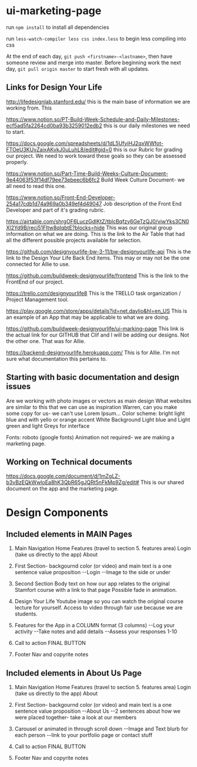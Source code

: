 # ui-marketing-page

run `npm install` to install all dependencies

run `less-watch-compiler less css index.less` to begin less compiling into css

At the end of each day, `git push <firstname>-<lastname>`, then have someone review and merge into master.
Before beginning work the next day, `git pull origin master` to start fresh with all updates.


## Links for Design Your Life
http://lifedesignlab.stanford.edu/ this is the main base of information we are working from. This 

https://www.notion.so/PT-Build-Week-Schedule-and-Daily-Milestones-ecf5ad5fa2264cd0ba93b3259012edb2
this is our daily milestones we need to start.

https://docs.google.com/spreadsheets/d/1dL5UfyiHJ2qxWWfot-FTOeU3KUvZaixAKvkJ0uLuhL8/edit#gid=0
this is our Rubric for grading our project. We need to work toward these goals so they can be assessed properly.

https://www.notion.so/Part-Time-Build-Weeks-Culture-Document-9e44063f53f14df79ee73ebeec6b6fc2
Build Week Culture Document- we all need to read this one.

https://www.notion.so/Front-End-Developer-254a17cdb1d74a969a0b349ef4d49047
Job description of the Front End Developer and part of it's grading rubric.

https://airtable.com/shrgOF6LuczGdIKtZ/tblcBqfzy6GeTzQJ0/viwYks3CN0Xl2Yd9B/recj51FItw8qIqbtE?blocks=hide
This was our original group information on what we are doing. This is the link to the Air Table that had all the different possible projects available for selection.

https://github.com/designyourlife-bw-3-11/bw-designyourlife-api
This is the link to the Design Your Life Back End items. This may or may not be the one connected for Allie to use.

https://github.com/buildweek-designyourlife/frontend
This is the link to the FrontEnd of our project.

https://trello.com/designyourlife8
This is the TRELLO task organization / Project Management tool. 

https://play.google.com/store/apps/details?id=net.daylio&hl=en_US
This is an example of an App that may be applicable to what we are doing.

https://github.com/buildweek-designyourlife/ui-marking-page
This link is the actual link for our GITHUB that Clif and I will be adding our designs. Not the other one. That was for Allie.

https://backend-designyourlife.herokuapp.com/
This is for Allie. I'm not sure what documentation this pertains to.

## Starting with basic documentation and design issues
Are we working with photo images or vectors as main design
What websites are similar to this that we can use as inspiration
Warren, can you make some copy for us- we can't use Lorem Ipsum...
Color scheme: bright light blue and with yello or orange accent
White Background Light blue and Light green and light Greys for interface

Fonts: roboto (google fonts) 
Animation not required- we are making a marketing page.

## Working on Technical documents
https://docs.google.com/document/d/1mZgLZ-b3vBzEQkWwloEa8hK3QbR65gJQRt5nFkMp9Zg/edit#
This is our shared document on the app and the marketing page.

# Design Components
## Included elements in MAIN Pages
1. Main Navigation
    Home
    Features (travel to section 5. features area)
    Login (take us directly to the app)
    About

2. First Section- backgournd color (or video) and main text is a one sentence value proposition
--Login
--Image to the side or under

3. Second Section
Body text on how our app relates to the original Stamfort course with a link to that page
Possible fade in animation.

4. Design Your Life Youtube image so you can watch the original course lecture for yourself. 
Access to video through fair use because we are students.

5. Features for the App in a COLUMN format (3 columns)
    --Log your activity
    --Take notes and add details
    --Assess your responses 1-10

6. Call to action FINAL BUTTON 

7. Footer Nav and copyrite notes

## Included elements in About Us Page
1. Main Navigation
    Home
    Features (travel to section 5. features area)
    Login (take us directly to the app)
    About

2. First Section- backgournd color (or video) and main text is a one sentence value proposition
    --About Us
    --2 sentences about how we were placed together- take a look at our members

3. Carousel or animated in through scroll down
    --Image and Text blurb for each person
    --link to your portfolio page or contact stuff

4. Call to action FINAL BUTTON

5. Footer Nav and copyrite notes

